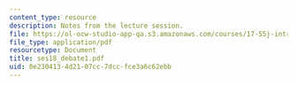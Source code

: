 ```yaml
---
content_type: resource
description: Notes from the lecture session.
file: https://ol-ocw-studio-app-qa.s3.amazonaws.com/courses/17-55j-introduction-to-latin-american-studies-fall-2006/0e2304134d2107cc7dccfce3a6c62ebb_ses18_debate1.pdf
file_type: application/pdf
resourcetype: Document
title: ses18_debate1.pdf
uid: 0e230413-4d21-07cc-7dcc-fce3a6c62ebb
---
```

